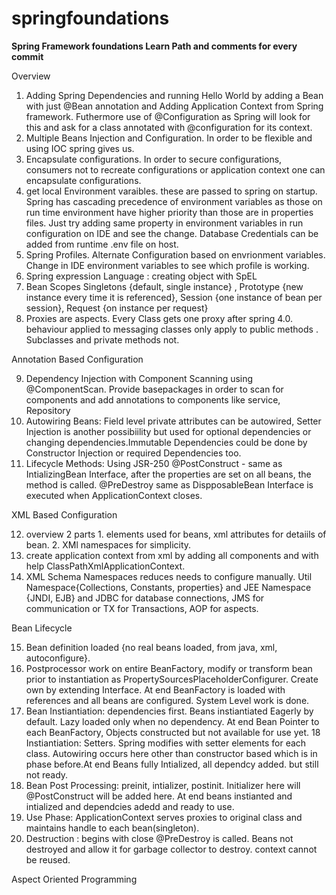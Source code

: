 # springfoundations
**Spring Framework foundations Learn Path and comments for every commit**

Overview 

1. Adding Spring Dependencies and running Hello World by adding a Bean with just @Bean annotation and Adding Application Context from Spring framework. Futhermore use of @Configuration as Spring will look for this and ask for a class annotated with @configuration for its context.
2. Multiple Beans Injection and Configuration. In order to be flexible and using IOC spring gives us.
3. Encapsulate configurations. In order to secure configurations, consumers not to recreate configurations or application context one can encapsulate configurations.
4. get local Environment varaibles. these are passed to spring on startup. Spring has cascading precedence of environment variables as those on run time environment have higher priority than those are in properties files. Just try adding same property in environment variables in run configuration on IDE and see the change. Database Credentials can be added from runtime .env file on host.
5. Spring Profiles. Alternate Configuration based on envrionment variables. Change in IDE environment variables to see which profile is working.
6. Spring expression Language : creating object with SpEL
7. Bean Scopes Singletons {default, single instance} , Prototype {new instance every time it is referenced}, Session {one instance of bean per session}, Request {on instance per request} 
8. Proxies are aspects. Every Class gets one proxy after spring 4.0. behaviour applied to messaging classes only apply to public methods . Subclasses and private methods not.

Annotation Based Configuration

9. Dependency Injection with Component Scanning using @ComponentScan. Provide basepackages in order to scan for components and add annotations to components like service, Repository
10. Autowiring Beans: Field level private attributes can be autowired, Setter Injection is another possibiility but used for optional dependencies or changing dependencies.Immutable Dependencies could be done by Constructor Injection or required Dependencies too.
11. Lifecycle Methods: Using JSR-250 @PostConstruct - same as IntializingBean Interface, after the properties are set on all beans, the method is called. @PreDestroy  same as DispposableBean Interface is executed when ApplicationContext closes.

XML Based Configuration 

12. overview 2 parts 1. elements used for beans, xml attributes for detaiils of bean. 2. XMl namespaces for simplicity.
13. create application context from xml by adding all components and with help ClassPathXmlApplicationContext.
14. XML Schema Namespaces reduces needs to configure manually. Util Namespace{Collections, Constants, properties} and JEE Namespace {JNDI, EJB} and JDBC for database connections, JMS for communication or TX for Transactions, AOP for aspects.


Bean Lifecycle

15. Bean definition loaded {no real beans loaded, from java, xml, autoconfigure}. 
16. Postprocessor work on entire BeanFactory, modify or transform bean prior to instantiation as PropertySourcesPlaceholderConfigurer. Create own by extending Interface. At end BeanFactory is loaded with references and all beans are configured. System Level work is done.
17. Bean Instiantiation: dependencies first. Beans instiantiated Eagerly by default. Lazy loaded only when no dependency. At end Bean Pointer to each BeanFactory, Objects constructed but not available for use yet.
18  Instiantiation: Setters. Spring modifies with setter elements for each class. Autowiring occurs here other than constructor based which is in phase before.At end Beans fully Intialized, all dependcy added. but still not ready.
19. Bean Post Processing: preinit, intializer, postinit. Initializer here will @PostConstruct will be added here. At end beans instianted and intialized and dependcies adedd and ready to use.
20. Use Phase: ApplicationContext serves proxies to original class and maintains handle to each bean(singleton).
21. Destruction : begins with close @PreDestroy is called. Beans not destroyed and allow it for garbage collector to destroy. context cannot be reused.

Aspect Oriented Programming
